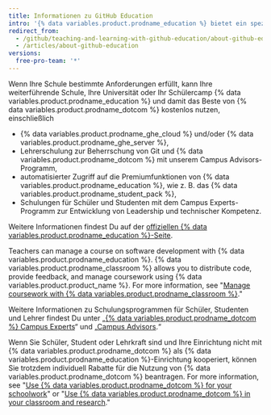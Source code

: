 ```yaml
---
title: Informationen zu GitHub Education
intro: '{% data variables.product.prodname_education %} bietet ein spezielles kostenloses Produkt für Bildungseinrichtungen, die {% data variables.product.prodname_dotcom %} optimal für ihre Community nutzen möchten und den spezifischen Programmanforderungen zustimmen.'
redirect_from:
  - /github/teaching-and-learning-with-github-education/about-github-education
  - /articles/about-github-education
versions:
  free-pro-team: '*'
---
```


Wenn Ihre Schule bestimmte Anforderungen erfüllt, kann Ihre weiterführende Schule, Ihre Universität oder Ihr Schülercamp {% data variables.product.prodname_education %} und damit das Beste von {% data variables.product.prodname_dotcom %} kostenlos nutzen, einschließlich
- {% data variables.product.prodname_ghe_cloud %} und/oder {% data variables.product.prodname_ghe_server %},
- Lehrerschulung zur Beherrschung von Git und {% data variables.product.prodname_dotcom %} mit unserem Campus Advisors-Programm,
- automatisierter Zugriff auf die Premiumfunktionen von {% data variables.product.prodname_education %}, wie z. B. das {% data variables.product.prodname_student_pack %},
- Schulungen für Schüler und Studenten mit dem Campus Experts-Programm zur Entwicklung von Leadership und technischer Kompetenz.

Weitere Informationen findest Du auf der [offiziellen {% data variables.product.prodname_education %}-Seite](https://education.github.com/partners/schools).

Teachers can manage a course on software development with {% data variables.product.prodname_education %}. {% data variables.product.prodname_classroom %} allows you to distribute code, provide feedback, and manage coursework using {% data variables.product.product_name %}. For more information, see "[Manage coursework with {% data variables.product.prodname_classroom %}](/education/manage-coursework-with-github-classroom)."

Weitere Informationen zu Schulungsprogrammen für Schüler, Studenten und Lehrer findest Du unter „[{% data variables.product.prodname_dotcom %} Campus Experts](https://education.github.com/students/experts)“ und „[Campus Advisors](https://education.github.com/teachers/advisors).“

Wenn Sie Schüler, Student oder Lehrkraft sind und Ihre Einrichtung nicht mit {% data variables.product.prodname_dotcom %} als {% data variables.product.prodname_education %}-Einrichtung kooperiert, können Sie trotzdem individuell Rabatte für die Nutzung von {% data variables.product.prodname_dotcom %} beantragen. For more information, see "[Use {% data variables.product.prodname_dotcom %} for your schoolwork](/education/teach-and-learn-with-github-education/use-github-for-your-schoolwork)" or "[Use {% data variables.product.prodname_dotcom %} in your classroom and research](/education/teach-and-learn-with-github-education/use-github-in-your-classroom-and-research/)."
